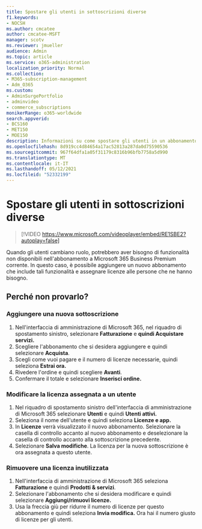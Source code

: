 ```yaml
---
title: Spostare gli utenti in sottoscrizioni diverse
f1.keywords:
- NOCSH
ms.author: cmcatee
author: cmcatee-MSFT
manager: scotv
ms.reviewer: jmueller
audience: Admin
ms.topic: article
ms.service: o365-administration
localization_priority: Normal
ms.collection:
- M365-subscription-management
- Adm_O365
ms.custom:
- AdminSurgePortfolio
- adminvideo
- commerce_subscriptions
monikerRange: o365-worldwide
search.appverid:
- BCS160
- MET150
- MOE150
description: Informazioni su come spostare gli utenti in un abbonamento diverso.
ms.openlocfilehash: 8d919cc4d84654a17ac52813a287da0d75590536
ms.sourcegitcommit: 967f64dfa1a05f31179c8316b96bfb7758a5d990
ms.translationtype: MT
ms.contentlocale: it-IT
ms.lasthandoff: 05/12/2021
ms.locfileid: "52332199"
---
```

# <a name="move-users-to-different-subscriptions"></a>Spostare gli utenti in sottoscrizioni diverse

> [!VIDEO https://www.microsoft.com/videoplayer/embed/RE1SBE2?autoplay=false]

Quando gli utenti cambiano ruolo, potrebbero aver bisogno di funzionalità non disponibili nell'abbonamento a Microsoft 365 Business Premium corrente. In questo caso, è possibile aggiungere un nuovo abbonamento che include tali funzionalità e assegnare licenze alle persone che ne hanno bisogno.

## <a name="try-it"></a>Perché non provarlo?

### <a name="add-a-new-subscription"></a>Aggiungere una nuova sottoscrizione

1. Nell'interfaccia di amministrazione di Microsoft 365, nel riquadro di spostamento sinistro, selezionare **Fatturazione** e **quindi Acquistare servizi.**
1. Scegliere l'abbonamento che si desidera aggiungere e quindi selezionare **Acquista**.
1. Scegli come vuoi pagare e il numero di licenze necessarie, quindi seleziona **Estrai ora.**
1. Rivedere l'ordine e quindi scegliere **Avanti**.
1. Confermare il totale e selezionare **Inserisci ordine.**

### <a name="change-the-license-assigned-to-a-user"></a>Modificare la licenza assegnata a un utente

1. Nel riquadro di spostamento sinistro dell'interfaccia di amministrazione di Microsoft 365 selezionare **Utenti** e quindi **Utenti attivi.**
1. Seleziona il nome dell'utente e quindi seleziona **Licenze e app.**
1. In **Licenze** verrà visualizzato il nuovo abbonamento. Selezionare la casella di controllo accanto al nuovo abbonamento e deselezionare la casella di controllo accanto alla sottoscrizione precedente.
1. Selezionare **Salva modifiche**. La licenza per la nuova sottoscrizione è ora assegnata a questo utente.

### <a name="remove-an-unused-license"></a>Rimuovere una licenza inutilizzata

1. Nell'interfaccia di amministrazione di Microsoft 365 seleziona **Fatturazione** e quindi **Prodotti & servizi**.
1. Selezionare l'abbonamento che si desidera modificare e quindi selezionare **Aggiungi/rimuovi licenze.**
1. Usa la freccia giù per ridurre il numero di licenze per questo abbonamento e quindi seleziona **Invia modifica.** Ora hai il numero giusto di licenze per gli utenti.